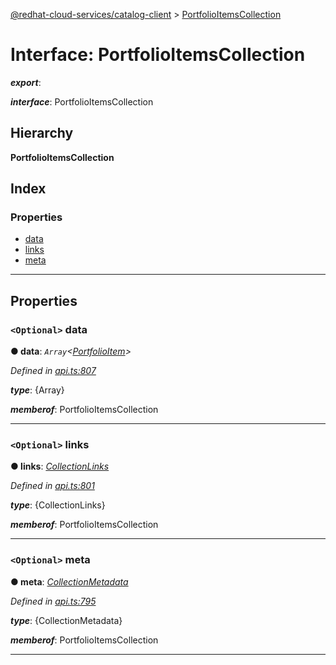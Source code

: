 [@redhat-cloud-services/catalog-client](../README.md) > [PortfolioItemsCollection](../interfaces/portfolioitemscollection.md)

# Interface: PortfolioItemsCollection

*__export__*: 

*__interface__*: PortfolioItemsCollection

## Hierarchy

**PortfolioItemsCollection**

## Index

### Properties

* [data](portfolioitemscollection.md#data)
* [links](portfolioitemscollection.md#links)
* [meta](portfolioitemscollection.md#meta)

---

## Properties

<a id="data"></a>

### `<Optional>` data

**● data**: *`Array`<[PortfolioItem](portfolioitem.md)>*

*Defined in [api.ts:807](https://github.com/RedHatInsights/javascript-clients/blob/master/packages/catalog/api.ts#L807)*

*__type__*: {Array}

*__memberof__*: PortfolioItemsCollection

___
<a id="links"></a>

### `<Optional>` links

**● links**: *[CollectionLinks](collectionlinks.md)*

*Defined in [api.ts:801](https://github.com/RedHatInsights/javascript-clients/blob/master/packages/catalog/api.ts#L801)*

*__type__*: {CollectionLinks}

*__memberof__*: PortfolioItemsCollection

___
<a id="meta"></a>

### `<Optional>` meta

**● meta**: *[CollectionMetadata](collectionmetadata.md)*

*Defined in [api.ts:795](https://github.com/RedHatInsights/javascript-clients/blob/master/packages/catalog/api.ts#L795)*

*__type__*: {CollectionMetadata}

*__memberof__*: PortfolioItemsCollection

___

